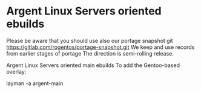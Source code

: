 Argent Linux Servers oriented ebuilds
=====================================

Please be aware that you should use also our portage snapshot
git https://gitlab.com/rogentos/portage-snapshot.git
We keep and use records from earlier stages of portage
The direction is semi-rolling release.

Argent Linux Servers oriented main ebuilds
To add the Gentoo-based overlay:

layman -a argent-main
